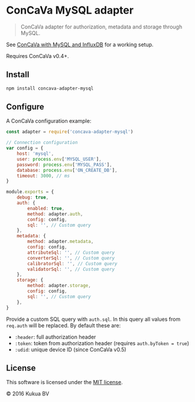 # ConCaVa MySQL adapter

> ConCaVa adapter for authorization, metadata and storage through MySQL.

See [ConCaVa with MySQL and InfluxDB](https://github.com/kukua/concava-setup-mysql-influxdb) for a working setup.

Requires ConCaVa v0.4+.

## Install

```bash
npm install concava-adapter-mysql
```

## Configure

A ConCaVa configuration example:

```js
const adapter = require('concava-adapter-mysql')

// Connection configuration
var config = {
	host: 'mysql',
	user: process.env['MYSQL_USER'],
	password: process.env['MYSQL_PASS'],
	database: process.env['ON_CREATE_DB'],
	timeout: 3000, // ms
}

module.exports = {
	debug: true,
	auth: {
		enabled: true,
		method: adapter.auth,
		config: config,
		sql: '', // Custom query
	},
	metadata: {
		method: adapter.metadata,
		config: config,
		attributeSql: '', // Custom query
		converterSql: '', // Custom query
		calibratorSql: '', // Custom query
		validatorSql: '', // Custom query
	},
	storage: {
		method: adapter.storage,
		config: config,
		sql: '', // Custom query
	},
}
```

Provide a custom SQL query with `auth.sql`. In this query all values from `req.auth` will be replaced. By default these are:

- `:header`: full authorization header
- `:token`: token from authorization header (requires `auth.byToken = true`)
- `:udid`: unique device ID (since ConCaVa v0.5)

## License

This software is licensed under the [MIT license](https://github.com/kukua/node-concava-adapter-mqtt/blob/master/LICENSE).

© 2016 Kukua BV
